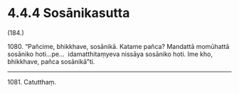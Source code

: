 

# 4.4.4 Sosānikasutta




(184.)

1080\. “Pañcime, bhikkhave, sosānikā. Katame pañca? Mandattā momūhattā sosāniko hoti…pe…  idamatthitaṃyeva nissāya sosāniko hoti. Ime kho, bhikkhave, pañca sosānikā”ti.

---

1081\. Catutthaṃ.





